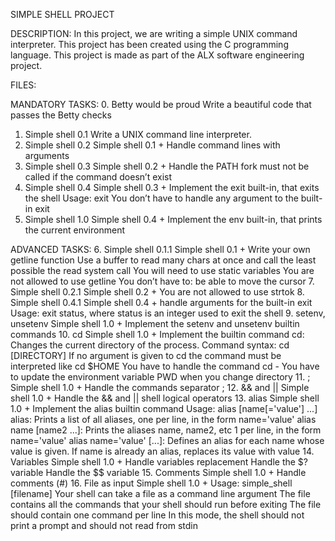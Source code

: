 SIMPLE SHELL PROJECT

DESCRIPTION:
In this project, we are writing a simple UNIX command interpreter. This project has been created using the C programming language.
This project is made as part of the ALX software engineering project.

FILES:

MANDATORY TASKS:
0. Betty would be proud
Write a beautiful code that passes the Betty checks
1. Simple shell 0.1
Write a UNIX command line interpreter.
2. Simple shell 0.2
Simple shell 0.1 +
	Handle command lines with arguments
3. Simple shell 0.3
Simple shell 0.2 +
	Handle the PATH
	fork must not be called if the command doesn’t exist
4. Simple shell 0.4
Simple shell 0.3 +
	Implement the exit built-in, that exits the shell
	Usage: exit
	You don’t have to handle any argument to the built-in exit
5. Simple shell 1.0
Simple shell 0.4 +
	Implement the env built-in, that prints the current environment

ADVANCED TASKS:
6. Simple shell 0.1.1
Simple shell 0.1 +
	Write your own getline function
	Use a buffer to read many chars at once and call the least possible the read system call
	You will need to use static variables
	You are not allowed to use getline
You don’t have to:
	be able to move the cursor
7. Simple shell 0.2.1
Simple shell 0.2 +
	You are not allowed to use strtok
8. Simple shell 0.4.1
Simple shell 0.4 +
	handle arguments for the built-in exit
	Usage: exit status, where status is an integer used to exit the shell
9. setenv, unsetenv
Simple shell 1.0 +
		Implement the setenv and unsetenv builtin commands
10. cd
Simple shell 1.0 +
Implement the builtin command cd:
	Changes the current directory of the process.
	Command syntax: cd [DIRECTORY]
	If no argument is given to cd the command must be interpreted like cd $HOME
	You have to handle the command cd -
	You have to update the environment variable PWD when you change directory
11. ;
Simple shell 1.0 +
	Handle the commands separator ;
12. && and ||
Simple shell 1.0 +
	Handle the && and || shell logical operators
13. alias
Simple shell 1.0 +
Implement the alias builtin command
	Usage: alias [name[='value'] ...]
	alias: Prints a list of all aliases, one per line, in the form name='value'
	alias name [name2 ...]: Prints the aliases name, name2, etc 1 per line, in the form name='value'
	alias name='value' [...]: Defines an alias for each name whose value is given. 
	If name is already an alias, replaces its value with value
14. Variables
Simple shell 1.0 +
	Handle variables replacement
	Handle the $? variable
	Handle the $$ variable
15. Comments
Simple shell 1.0 +
	Handle comments (#)
16. File as input
Simple shell 1.0 +
	Usage: simple_shell [filename]
	Your shell can take a file as a command line argument
	The file contains all the commands that your shell should run before exiting
	The file should contain one command per line
	In this mode, the shell should not print a prompt and should not read from stdin
